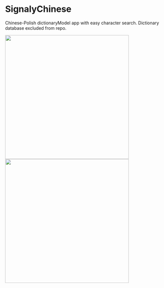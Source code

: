 # SignalyChinese

<p>
  Chinese-Polish dictionaryModel app with easy character search.
  Dictionary database excluded from repo. <br>
</p>
<img src="https://github.com/nestrockx/SignalyChinese/assets/72703958/910b00d4-2fcc-45c2-a7b0-82554ab903bd" width="400">
<br>
<img src="https://github.com/nestrockx/SignalyChinese/assets/72703958/0992377d-f5ce-45c7-b78e-1ece77b04002" width="400">
